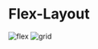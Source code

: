 # Flex-Layout
![flex](https://user-images.githubusercontent.com/96175314/174668097-b0270bbd-f065-458d-bde7-6c1f5575cf7e.png)
![grid](https://user-images.githubusercontent.com/96175314/174668129-671d583f-40d0-420f-9877-438a819782bf.png)
